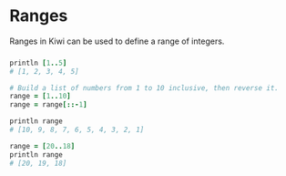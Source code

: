 # Ranges

Ranges in Kiwi can be used to define a range of integers.

###

```ruby
println [1..5] 
# [1, 2, 3, 4, 5]

# Build a list of numbers from 1 to 10 inclusive, then reverse it.
range = [1..10] 
range = range[::-1]

println range 
# [10, 9, 8, 7, 6, 5, 4, 3, 2, 1]

range = [20..18]
println range
# [20, 19, 18]
```